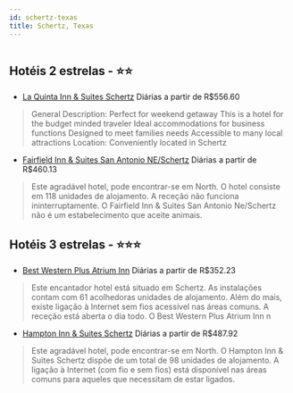 ```yaml
---
id: schertz-texas
title: Schertz, Texas
---
```


<center><img src="https://assets.cosmos-data.com/1/0b41114ec1ec080ab03c1d471a92a871/277641.jpg" alt="" /></center>


## Hotéis 2 estrelas - ⭐️⭐️

-    [La Quinta Inn & Suites Schertz](https://www.hurb.com/hoteis/schertz/la-quinta-inn-suites-schertz-JNP-JP095411?cmp=18055) Diárias a partir de R$556.60
   > General Description: Perfect for weekend getaway  This is a hotel for the budget minded traveler  Ideal accommodations for business functions  Designed to meet families needs  Accessible to many local attractions Location: Conveniently located in Schertz 
-    [Fairfield Inn & Suites San Antonio NE/Schertz](https://www.hurb.com/hoteis/schertz/fairfield-inn-suites-san-antonio-ne-schertz-JNP-JP977139?cmp=18055) Diárias a partir de R$460.13
   > Este agradável hotel, pode encontrar-se em North. O hotel consiste em 118 unidades de alojamento. A receção não funciona ininterruptamente. O Fairfield Inn &amp; Suites San Antonio Ne/Schertz não é um estabelecimento que aceite animais. 

## Hotéis 3 estrelas - ⭐️⭐️⭐️

-    [Best Western Plus Atrium Inn](https://www.hurb.com/hoteis/schertz/best-western-plus-atrium-inn-JNP-JP971880?cmp=18055) Diárias a partir de R$352.23
   > Este encantador hotel está situado em Schertz. As instalações contam com 61 acolhedoras unidades de alojamento. Além do mais, existe ligação à Internet sem fios acessível nas áreas comuns. A receção está aberta o dia todo. O Best Western Plus Atrium Inn n
-    [Hampton Inn & Suites Schertz](https://www.hurb.com/hoteis/schertz/hampton-inn-suites-schertz-JNP-JP429011?cmp=18055) Diárias a partir de R$487.92
   > Este agradável hotel, pode encontrar-se em North. O Hampton Inn &amp; Suites Schertz dispõe de um total de 98 unidades de alojamento. A ligação à Internet (com fio e sem fios) está disponível nas áreas comuns para aqueles que necessitam de estar ligados. 
